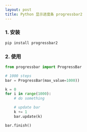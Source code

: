 ```yaml
---
layout: post
title: Python 显示进度条 progressbar2 
---
```

### 1. 安装

```bash
pip install progressbar2
```

### 2. 使用

```Python
from progressbar import ProgressBar

# 1000 steps
bar = ProgressBar(max_value=1000))

k = 0
for i in range(1000):
    # do something

    # update bar
    k += 1
    bar.update(k)

bar.finish()

```